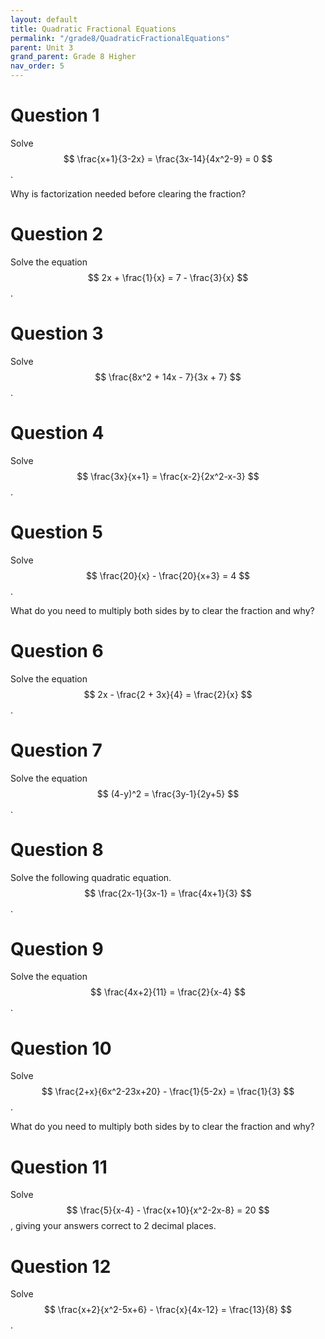 ```yaml
---
layout: default
title: Quadratic Fractional Equations
permalink: "/grade8/QuadraticFractionalEquations"
parent: Unit 3
grand_parent: Grade 8 Higher
nav_order: 5
---
```

# Question 1
Solve $$ \frac{x+1}{3-2x} = \frac{3x-14}{4x^2-9} = 0 $$.

Why is factorization needed before clearing the fraction?

# Question 2
Solve the equation $$ 2x + \frac{1}{x} = 7 - \frac{3}{x} $$.

# Question 3
Solve $$ \frac{8x^2 + 14x - 7}{3x + 7} $$.

# Question 4
Solve $$ \frac{3x}{x+1} = \frac{x-2}{2x^2-x-3} $$.

# Question 5
Solve $$ \frac{20}{x} - \frac{20}{x+3} = 4 $$.

What do you need to multiply both sides by to clear the fraction and why?

# Question 6
Solve the equation $$ 2x - \frac{2 + 3x}{4} = \frac{2}{x} $$.

# Question 7
Solve the equation $$ (4-y)^2 = \frac{3y-1}{2y+5} $$.

# Question 8
Solve the following quadratic equation. $$ \frac{2x-1}{3x-1} = \frac{4x+1}{3} $$.

# Question 9
Solve the equation $$ \frac{4x+2}{11} = \frac{2}{x-4} $$.

# Question 10
Solve $$ \frac{2+x}{6x^2-23x+20} - \frac{1}{5-2x} = \frac{1}{3} $$.

What do you need to multiply both sides by to clear the fraction and why?

# Question 11
Solve $$ \frac{5}{x-4} - \frac{x+10}{x^2-2x-8} = 20 $$, giving your answers correct to 2 decimal places.

# Question 12
Solve $$ \frac{x+2}{x^2-5x+6} - \frac{x}{4x-12} = \frac{13}{8} $$.
